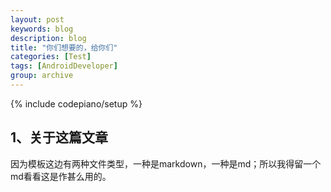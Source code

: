 ```yaml
---
layout: post
keywords: blog
description: blog
title: "你们想要的，给你们"
categories: [Test]
tags: [AndroidDeveloper]
group: archive
---
```

{% include codepiano/setup %}

## 1、关于这篇文章

因为模板这边有两种文件类型，一种是markdown，一种是md；所以我得留一个md看看这是作甚么用的。